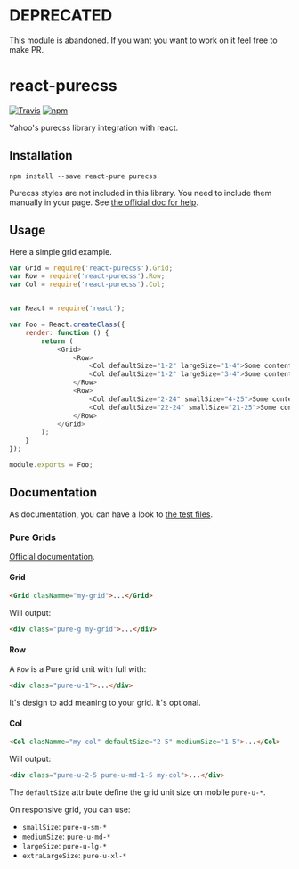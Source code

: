 # DEPRECATED

This module is abandoned. If you want you want to work on it feel free to make PR.

# react-purecss

[![Travis](https://img.shields.io/travis/rezzza/react-purecss.svg)](https://travis-ci.org/rezzza/react-purecss) [![npm](https://img.shields.io/npm/v/react-purecss.svg)](https://www.npmjs.com/package/react-purecss)

Yahoo's purecss library integration with react.

## Installation

```
npm install --save react-pure purecss
```

Purecss styles are not included in this library. You need to include them manually in your page. See [the official doc for help](http://purecss.io/start/).

 

## Usage

Here a simple grid example. 

```javascript
var Grid = require('react-purecss').Grid;
var Row = require('react-purecss').Row;
var Col = require('react-purecss').Col;


var React = require('react');

var Foo = React.createClass({
    render: function () {
        return (
            <Grid>
                <Row>
                    <Col defaultSize="1-2" largeSize="1-4">Some content</Col>
                    <Col defaultSize="1-2" largeSize="3-4">Some content</Col>
                </Row>
                <Row>
                    <Col defaultSize="2-24" smallSize="4-25">Some content</Col>
                    <Col defaultSize="22-24" smallSize="21-25">Some content</Col>
                </Row>
            </Grid>
        );
    }
});

module.exports = Foo;
```

## Documentation

As documentation, you can have a look to [the test files](https://github.com/rezzza/react-purecss/tree/master/test).

### Pure Grids

[Official documentation](http://purecss.io/grids/).

#### Grid

```html
<Grid clasNamme="my-grid">...</Grid>
```

Will output:

```html
<div class="pure-g my-grid">...</div>
```

#### Row

A `Row` is a Pure grid unit with full with:

```html
<div class="pure-u-1">...</div>
```

It's design to add meaning to your grid. It's optional.


#### Col

```html
<Col clasNamme="my-col" defaultSize="2-5" mediumSize="1-5">...</Col>
```

Will output:

```html
<div class="pure-u-2-5 pure-u-md-1-5 my-col">...</div>
```

The `defaultSize` attribute define the grid unit size on mobile `pure-u-*`.

On responsive grid, you can use:

- `smallSize`: `pure-u-sm-*`
- `mediumSize`: `pure-u-md-*`
- `largeSize`: `pure-u-lg-*`
- `extraLargeSize`: `pure-u-xl-*`
